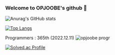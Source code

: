 ### Welcome to OPJOOBE's github 👋

<!--
**opjoobe/opjoobe** is a ✨ _special_ ✨ repository because its `README.md` (this file) appears on your GitHub profile.

Here are some ideas to get you started:

- 🔭 I’m currently working on ...
- 🌱 I’m currently learning ...
- 👯 I’m looking to collaborate on ...
- 🤔 I’m looking for help with ...
- 💬 Ask me about ...
- 📫 How to reach me: ...
- 😄 Pronouns: ...
- ⚡ Fun fact: ...
-->

![Anurag's GitHub stats](https://github-readme-stats.vercel.app/api?username=opjoobe&show_icons=true&theme=greywhite)

[![Top Langs](https://github-readme-stats.vercel.app/api/top-langs/?username=opjoobe&layout=compact)](https://github.com/anuraghazra/github-readme-stats)

Programmers : 365th (2022.12.11)
![opjoobe progr](https://user-images.githubusercontent.com/102501872/206880510-d6664b6e-ff2b-4803-a2da-bcd600aca77e.jpg)

[![Solved.ac Profile](http://mazassumnida.wtf/api/v2/generate_badge?boj=opjoobe)](https://solved.ac/opjoobe/)

